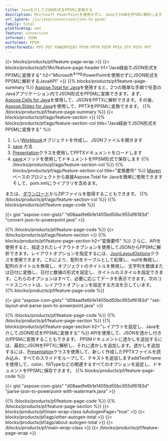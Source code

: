 ```yaml
---
title: Javaを介してJSON形式をPPSMに変換する
description: Microsoft PowerPointを使用せずに、JavaでJSONをPPSMに解析します
url_ignore: /ja/java/conversion/json-to-ppsm/
family: total
platformtag: net
feature: conversion
informat: JSON
outformat: PPSM
otherformats: PPS POT POWERPOINT PPSM PPTM POTM PPSX OTP POTX PPT
---
```

{{< blocks/products/pf/feature-page-wrap >}}
{{< blocks/products/pf/i18n/feature-page-header h1="Java経由でJSON形式をPPSMに変換する" h2="Microsoft<sup>＆reg;</sup>PowerPointを使用せずにJSON形式をPPSMに解析するJavaAPI" >}}
{{% blocks/products/pf/feature-page-summary %}}
[Aspose.Total for Java](https://products.aspose.com/total/java/)を使用すると、2つの簡単な手順で任意のJavaアプリケーション内でJSON形式をPPSMに変換できます。まず、[Aspose.Cells for Java](https://products.aspose.com/cells/java/)を使用して、JSONをPPTXに解析できます。その後、[Aspose.Slides for Java](https://products.aspose.com/slides/java/)を使用して、PPTXをPPSMに変換できます。
{{% /blocks/products/pf/feature-page-summary  %}}
{{< blocks/products/pf/agp/feature-section >}}
{{% blocks/products/pf/agp/feature-section-col title="Java経由でJSON形式をPPSMに変換する" %}}
1. しい[Workbook](https://reference.aspose.com/cells/java/com.aspose.cells/Workbook)オブジェクトを作成し、JSONファイルを開きます
2. [save](https://reference.aspose.com/cells/java/com.aspose.cells/workbook#save(java.lang.String,%20com.aspose.cells.SaveOptions)を使用してJSONをPPTXとして保存します) 方法
3. [Presentation](https://reference.aspose.com/slides/java/com.aspose.slides/Presentation)クラスを使用してPPTXドキュメントをロードします
4. [save](https://reference.aspose.com/slides/java/com.aspose.slides/Presentation#save-java.lang.String-int-)メソッドを使用してドキュメントをPPSM形式で保存します
{{% /blocks/products/pf/agp/feature-section-col %}}
{{% blocks/products/pf/agp/feature-section-col title="変換要件" %}}
[Maven](https://releases.aspose.com/total/java/)ベースのプロジェクトから直接Aspose.Total for Javaを簡単に使用できますそして、pom.xmlにライブラリを含めます。

または、[ダウンロード](https://releases.aspose.com/total/java)からZIPファイルを取得することもできます。
{{% /blocks/products/pf/agp/feature-section-col %}}
{{% blocks/products/pf/feature-page-code %}}

{{< gist "aspose-com-gists" "d08aadfe6b1e1405bd50bc955df6183d" "convert-json-to-powerpoint.java" >}}


{{% /blocks/products/pf/feature-page-code %}}
{{< /blocks/products/pf/agp/feature-section >}}
{{% blocks/products/pf/feature-page-section  h2="変換要件" %}}
さらに、APIを使用すると、指定されたレイアウトオプションを使用してJSONからPPSMに解析できます。レイアウトオプションを指定するには、[JsonLayoutOptions](https://reference.aspose.com/cells/java/com.aspose.cells/jsonlayoutoptions)クラスを使用できます。これにより、配列をテーブルとして処理し、nullを無視し、配列のタイトルを無視し、オブジェクトのタイトルを無視し、文字列を数値または日付に変換し、日付と数値の形式を設定し、タイトルのスタイルを設定できます。これらのオプションはすべて、必要に応じてデータを表示できます。次のコードスニペットは、レイアウトオプションを設定する方法を示しています。  
{{% blocks/products/pf/feature-page-code %}}

{{< gist "aspose-com-gists" "d08aadfe6b1e1405bd50bc955df6183d" "set-layout-and-parse-json-to-powerpoint.java" >}}

{{% /blocks/products/pf/feature-page-code  %}}
{{% /blocks/products/pf/feature-page-section %}}
{{% blocks/products/pf/feature-page-section  h2="レイアウトを設定し、Javaを介してJSON形式をPPSMに変換する" %}}
APIを使用して、JSONを透かし付きのPPSMに変換することもできます。 PPSMドキュメントに透かしを追加するには、最初にJSONをPPTXに解析し、それに透かしを追加します。透かしを追加するには、[Presentation](https://reference.aspose.com/slides/java/com.aspose.slides/Presentation)クラスを使用して、新しく作成したPPTXファイルを読み込み、すべてのスライドをループして、テキストを追加しますaddTextFrameを使用して、color、fillTypeなどの関連するすべてのオプションを設定し、ドキュメントをPPSMに保存できます。 
{{% blocks/products/pf/feature-page-code %}}

{{< gist "aspose-com-gists" "d08aadfe6b1e1405bd50bc955df6183d" "parse-json-to-powerpoint-with-watermark.java" >}}

{{% /blocks/products/pf/feature-page-code  %}}
{{% /blocks/products/pf/feature-page-section %}}
{{< blocks/products/pf/main-wrap-class isAutogenPage="true" >}}
{{< blocks/products/pf/agp/other-autogen-total >}}
{{< blocks/products/pf/agp/about-autogen-total >}}
{{< /blocks/products/pf/main-wrap-class >}}
{{< /blocks/products/pf/feature-page-wrap >}}